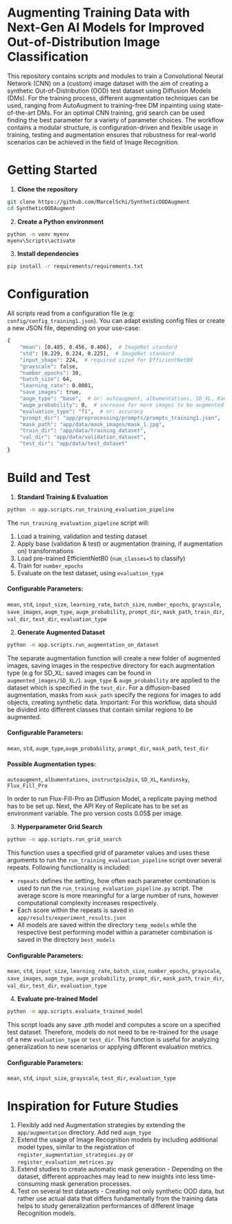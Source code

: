# Augmenting Training Data with Next-Gen AI Models for Improved Out-of-Distribution Image Classification 
This repository contains scripts and modules to train a Convolutional Neural Network (CNN) on a (custom) image dataset
with the aim of creating a synthetic Out-of-Distribution (OOD) test dataset using Diffusion Models (DMs). For the 
training process, different augmentation techniques can be used, ranging from AutoAugment to training-free DM inpainting 
using state-of-the-art DMs. For an optimal CNN training, grid search can be used finding the best parameter for a 
variety of parameter choices. The workflow contains a modular structure, is configuration-driven and flexible usage in 
training, testing and augmentation ensures that robustness for real-world scenarios can be achieved in the field of 
Image Recognition.

# Getting Started
1. **Clone the repository**
```bash
git clone https://github.com/MarcelSchi/SyntheticOODAugment
cd SyntheticOODAugment
```
2. **Create a Python environment** 
```bash  
python -m venv myenv
myenv\Scripts\activate 
```
3. **Install dependencies**
```bash
pip install -r requirements/requirements.txt
```


# Configuration

All scripts read from a configuration file (e.g: ``config/config_training1.json``). You can adapt existing config files or
create a new JSON file, depending on your use-case:
```bash
{
    "mean": [0.485, 0.456, 0.406],  # ImageNet standard
    "std": [0.229, 0.224, 0.225],  # ImageNet standard
    "input_shape": 224,  # required sized for EfficientNetB0
    "grayscale": false,
    "number_epochs": 30,
    "batch_size": 64,
    "learning_rate": 0.0001,
    "save_images": true,
    "augm_type": "base",  # or: autoaugment, albumentations, SD_XL, Kandinsky, Flux_Fill_Pro
    "augm_probability": 0,  # increase for more images to be augmented
    "evaluation_type": "f1",  # or: accuracy
    "prompt_dir": "app/preprocessing/prompts/prompts_training1.json",
    "mask_path": "app/data/mask_images/mask_1.jpg",
    "train_dir": "app/data/training_dataset",
    "val_dir": "app/data/validation_dataset",
    "test_dir": "app/data/test_dataset"
}
```


# Build and Test

1. **Standard Training & Evaluation**
```bash
python -m app.scripts.run_training_evaluation_pipeline
```
The ``run_training_evaluation_pipeline`` script will:
1. Load a training, validation and testing dataset
2. Apply base (validation & test) or augmentation (training, if augmentation on) transformations
3. Load pre-trained EfficientNetB0 (```num_classes=5``` to classify)
4. Train for ```number_epochs```
5. Evaluate on the test dataset, using ```evaluation_type```
#### Configurable Parameters: 
``mean``, ``std``, ``input_size``, ``learning_rate``, ``batch_size``, ``number_epochs``, ``grayscale``, ``save_images``, 
``augm_type``, ``augm_probability``, ``prompt_dir``, ``mask_path``, ``train_dir``, ``val_dir``, ``test_dir``, 
``evaluation_type``

2. **Generate Augmented Dataset**
```bash
python -m app.scripts.run_augmentation_on_dataset 
```

The separate augmentation function will create a new folder of augmented images, saving images in the respective 
directory for each augmentation type (e.g for SD_XL: saved images can be found in ``augmented_images/SD_XL/``).
``augm_type`` & ``augm_probability`` are applied to the dataset which is specified in the ``test_dir``. For a 
diffusion-based augmentation, masks from ``mask_path`` specify the regions for images to add objects, creating synthetic
data. Important: For this workflow, data should be divided into different classes that contain similar regions to be
augmented. 

#### Configurable Parameters: 
``mean``, ``std``, ``augm_type``,``augm_probability``, ``prompt_dir``, ``mask_path``, ``test_dir``


#### Possible Augmentation types: 
``autoaugment``, ``albumentations``, ``instructpix2pix``, ``SD_XL``, ``Kandinsky``, ``Flux_Fill_Pro``

In order to run Flux-Fill-Pro as Diffusion Model, a replicate paying method has to be set up. Next, the API Key of 
Replicate has to be set as environment variable. The pro version costs 0.05$ per image.


3. **Hyperparameter Grid Search**
```bash
python -m app.scripts.run_grid_search
```

This function uses a specified grid of parameter values and uses these arguments to run the ``run_training_evaluation_pipeline`` script over several 
repeats. Following functionality is included: 
- ```repeats``` defines the setting, how often each parameter combination is used to run the ``run_training_evaluation_pipeline.py`` script. The 
average score is more meaningful for a large number of runs, however computational complexity increases respectively.
- Each score within the repeats is saved in ``app/results/experiment_results.json``
- All models are saved within the directory ``temp_models`` while the respective best performing model within a
parameter combination is saved in the directory ``best_models`` 

#### Configurable Parameters: 
``mean``, ``std``, ``input_size``, ``learning_rate``, ``batch_size``, ``number_epochs``, ``grayscale``, ``save_images``, 
``augm_type``, ``augm_probability``, ``prompt_dir``, ``mask_path``, ``train_dir``, ``val_dir``, ``test_dir``, 
``evaluation_type``


4. **Evaluate pre-trained Model**

```bash
python -m app.scripts.evaluate_trained_model
```
 
This script loads any save .pth model and computes a score on a specified test dataset. Therefore, models do not need
to be re-trained for the usage of a new ``evaluation_type`` or ``test_dir``. This function is useful for analyzing 
generalization to new scenarios or applying different evaluation metrics.

#### Configurable Parameters: 
``mean``, ``std``, ``input_size``, ``grayscale``, ``test_dir``, ``evaluation_type``


# Inspiration for Future Studies

1. Flexibly add ned Augmentation strategies by extending the ``app/augmentation`` directory. Add ned ``augm_type``
2. Extend the usage of Image Recognition models by including additional model types, similar to the registration of 
``register_augmentation_strategies.py`` or ``register_evaluation_metrices.py``
3. Extend studies to create automatic mask generation - Depending on the dataset, different approaches may lead to new 
insights into less time-consuming mask generation processes.
4. Test on several test datasets - Creating not only synthetic OOD data, but rather use actual data that differs
fundamentally from the training data helps to study generalization performances of different Image Recognition models.

